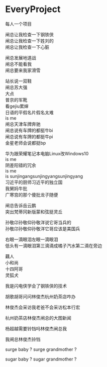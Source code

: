 # EveryProject
每人一个项目

闸总让我检查一下钢铁侠          </br>
闸总让我检查一下姓刘的          </br>
闸总让我检查一下心脏            </br>

闸总发展地道战                 </br>
闸总不能看我                  </br>
闸总要来我家滑雪               </br>

站长说一双鞋          </br>
闸总苏大强            </br>
大点                 </br>
普京的军靴           </br>
看gejiu累婶          </br>
日语的平假名片假名太难 </br>
is me                  </br>
闸总天津车牌奔驰　　　　　</br>
闸总说有车牌的都挺牛bi  　</br>
闸总说有车牌的都挺牛pi 　 </br>
金星老师会说都挺bp　　　　</br>

华为跟荣耀笔记本电脑Linux改Windows10　　</br>
is me           </br>
阴差阳错的冗余　　</br>
is me           </br>
is sunjingangsunjingyangsunjingyang         </br>
习近平的厨师习近平的独立国                    </br>
我舅妈牛批                                   </br>
广寒宫的那个傻批龙子随便                      </br>

闸总告诉岳云鹏　　　　           </br>
突出梵蒂冈新版蒙和弦挺灵丘       </br>

孙敬卬孙敬仰孙敬洋说它哥当兵的    </br>
孙敬卬孙敬仰孙敬洋它哥应该是美国兵  </br>

右眼一滴眼泪左眼一滴眼泪                      </br>
低头有一滴眼泪第三滴滴成橘子汽水第二滴在旁边    </br>

藕人                                </br>
小和尚                              </br>
十四阿哥                            </br>
灵狐犬                              </br>

我是闪电侠学会了钢铁侠的技术          </br>

胡歌胡哥问问林俊杰杭州奶茶店咋办      </br>

林俊杰会采访我老爸不会采访松本行宏    </br>

杭州奶茶店林俊杰闸总的大图新闻        </br>

杨超越需要铃铛吗林俊杰闸总我         </br>

我闸总林俊杰铃铛                    </br>

surge baby ? surge grandmother ?  </br>

sugar baby ? sugar grandmother ?  </br>
